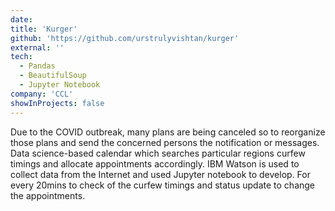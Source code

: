 ```yaml
---
date:
title: 'Kurger'
github: 'https://github.com/urstrulyvishtan/kurger'
external: ''
tech:
  - Pandas
  - BeautifulSoup
  - Jupyter Notebook
company: 'CCL'
showInProjects: false
---
```


Due to the COVID outbreak, many plans are being canceled so to reorganize those plans and send the concerned persons the notification or messages. Data science-based calendar which searches particular regions curfew timings and allocate appointments accordingly. IBM Watson is used to collect data from the Internet and used Jupyter notebook to develop. For every 20mins to check of the curfew timings and status update to change the appointments.
